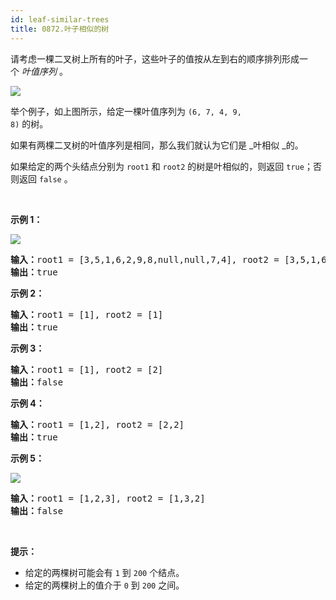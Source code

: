 ```yaml
---
id: leaf-similar-trees
title: 0872.叶子相似的树
---
```

请考虑一棵二叉树上所有的叶子，这些叶子的值按从左到右的顺序排列形成一个 _叶值序列_ 。

![](https://s3-lc-upload.s3.amazonaws.com/uploads/2018/07/16/tree.png)

举个例子，如上图所示，给定一棵叶值序列为 <code>(6, 7, 4, 9, 8)</code> 的树。

如果有两棵二叉树的叶值序列是相同，那么我们就认为它们是 _叶相似 _的。

如果给定的两个头结点分别为 <code>root1</code> 和 <code>root2</code> 的树是叶相似的，则返回 <code>true</code>；否则返回 <code>false</code> 。

 

**示例 1：**

![](https://assets.leetcode.com/uploads/2020/09/03/leaf-similar-1.jpg)


<pre><strong>输入：</strong>root1 = [3,5,1,6,2,9,8,null,null,7,4], root2 = [3,5,1,6,7,4,2,null,null,null,null,null,null,9,8]<br/><strong>输出：</strong>true<br/></pre>

**示例 2：**


<pre><strong>输入：</strong>root1 = [1], root2 = [1]<br/><strong>输出：</strong>true<br/></pre>

**示例 3：**


<pre><strong>输入：</strong>root1 = [1], root2 = [2]<br/><strong>输出：</strong>false<br/></pre>

**示例 4：**


<pre><strong>输入：</strong>root1 = [1,2], root2 = [2,2]<br/><strong>输出：</strong>true<br/></pre>

**示例 5：**

![](https://assets.leetcode.com/uploads/2020/09/03/leaf-similar-2.jpg)


<pre><strong>输入：</strong>root1 = [1,2,3], root2 = [1,3,2]<br/><strong>输出：</strong>false<br/></pre>

 

**提示：**


- 给定的两棵树可能会有 <code>1</code> 到 <code>200</code> 个结点。
- 给定的两棵树上的值介于 <code>0</code> 到 <code>200</code> 之间。
